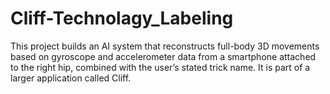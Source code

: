 # Cliff-Technolagy_Labeling
This project builds an AI system that reconstructs full-body 3D movements based on gyroscope and accelerometer data from a smartphone attached to the right hip, combined with the user’s stated trick name. It is part of a larger application called Cliff.
